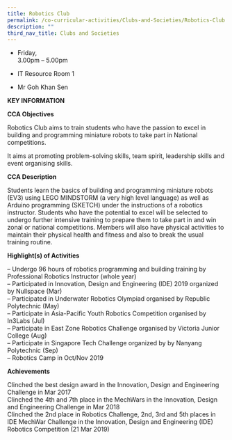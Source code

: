 ```yaml
---
title: Robotics Club
permalink: /co-curricular-activities/Clubs-and-Societies/Robotics-Club
description: ""
third_nav_title: Clubs and Societies
---
```


*   Friday,  
    3.00pm – 5.00pm

*   IT Resource Room 1

*   Mr Goh Khan Sen

**KEY INFORMATION**

**CCA Objectives**

Robotics Club aims to train students who have the passion to excel in building and programming miniature robots to take part in National competitions.

It aims at promoting problem-solving skills, team spirit, leadership skills and event organising skills.

**CCA Description**

Students learn the basics of building and programming miniature robots (EV3) using LEGO MINDSTORM (a very high level language) as well as Arduino programming (SKETCH) under the instructions of a robotics instructor. Students who have the potential to excel will be selected to undergo further intensive training to prepare them to take part in and win zonal or national competitions. Members will also have physical activities to maintain their physical health and fitness and also to break the usual training routine.

**Highlight(s) of Activities**

– Undergo 96 hours of robotics programming and building training by Professional Robotics Instructor (whole year)<br>
– Participated in Innovation, Design and Engineering (IDE) 2019 organized by Nullspace (Mar)<br>
– Participated in Underwater Robotics Olympiad organised by Republic Polytechnic (May)<br>
– Participate in Asia-Pacific Youth Robotics Competition organised by In3Labs (Jul)<br>
– Participate in East Zone Robotics Challenge organised by Victoria Junior College (Aug)<br>
– Participate in Singapore Tech Challenge organized by by Nanyang Polytechnic (Sep)<br>
– Robotics Camp in Oct/Nov 2019

**Achievements**

Clinched the best design award in the Innovation, Design and Engineering Challenge in Mar 2017<br>
Clinched the 4th and 7th place in the MechWars in the Innovation, Design and Engineering Challenge in Mar 2018<br>
Clinched the 2nd place in Robotics Challenge, 2nd, 3rd and 5th places in IDE MechWar Challenge in the Innovation, Design and Engineering (IDE) Robotics Competition (21 Mar 2019)
